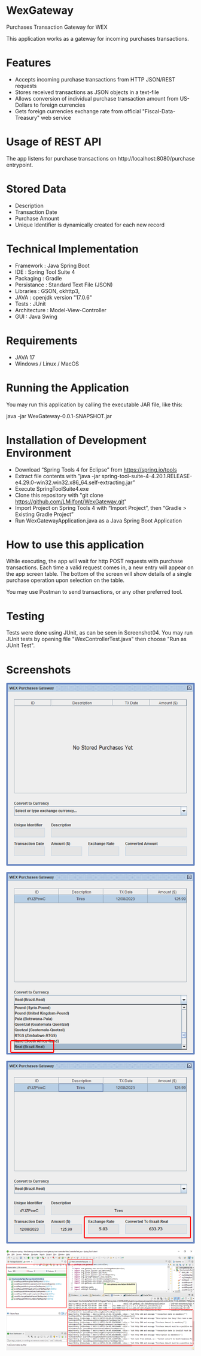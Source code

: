 # WexGateway
Purchases Transaction Gateway for WEX

This application works as a gateway for incoming purchases transactions.

# Features

* Accepts incoming purchase transactions from HTTP JSON/REST requests
* Stores received transactions as JSON objects in a text-file
* Allows conversion of individual purchase transaction amount from US-Dollars to foreign currencies
* Gets foreign currencies exchange rate from official "Fiscal-Data-Treasury" web service

# Usage of REST API

The app listens for purchase transactions on http://localhost:8080/purchase entrypoint.

# Stored Data

* Description
* Transaction Date
* Purchase Amount
* Unique Identifier is dynamically created for each new record

# Technical Implementation

* Framework    : Java Spring Boot
* IDE          : Spring Tool Suite 4
* Packaging    : Gradle
* Persistance  : Standard Text File (JSON)
* Libraries    : GSON, okhttp3, 
* JAVA         : openjdk version "17.0.6"
* Tests        : JUnit
* Architecture : Model-View-Controller
* GUI          : Java Swing

# Requirements

* JAVA 17
* Windows / Linux / MacOS

# Running the Application

You may run this application by calling the executable JAR file, like this:

   java -jar WexGateway-0.0.1-SNAPSHOT.jar


# Installation of Development Environment

* Download “Spring Tools 4 for Eclipse” from https://spring.io/tools
* Extract file contents with ”java -jar spring-tool-suite-4-4.20.1.RELEASE-e4.29.0-win32.win32.x86_64.self-extracting.jar”
* Execute SpringToolSuite4.exe
* Clone this repository with "git clone https://github.com/LMilfont/WexGateway.git"
* Import Project on Spring Tools 4 with “Import Project”, then “Gradle > Existing Gradle Project”
* Run WexGatewayApplication.java as a Java Spring Boot Application

# How to use this application

While executing, the app will wait for http POST requests with purchase transactions.
Each time a valid request comes in, a new entry will appear on the app screen table.
The bottom of the screen will show details of a single purchase operation upon selection on the table.

You may use Postman to send transactions, or any other preferred tool.


# Testing

Tests were done using JUnit, as can be seen in Screenshot04.
You may run JUnit tests by opening file "WexControllerTest.java" then choose "Run as JUnit Test".
  
# Screenshots

![alt text](https://github.com/LMilfont/WexGateway/blob/main/screenshots/Screenshot01.png?raw=false)

![alt text](https://github.com/LMilfont/WexGateway/blob/main/screenshots/Screenshot02.png?raw=false)

![alt text](https://github.com/LMilfont/WexGateway/blob/main/screenshots/Screenshot03.png?raw=false)

![alt text](https://github.com/LMilfont/WexGateway/blob/main/screenshots/Screenshot04.png?raw=false)



